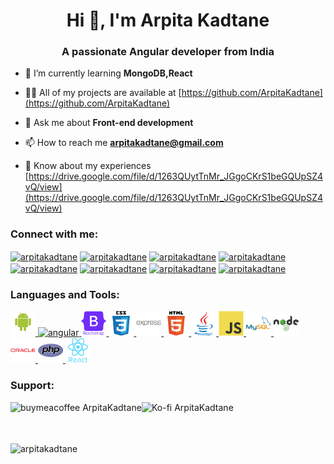 <h1 align="center">Hi 👋, I'm Arpita Kadtane</h1>
<h3 align="center">A passionate Angular developer from India</h3>



- 🌱 I’m currently learning **MongoDB,React**

- 👨‍💻 All of my projects are available at [https://github.com/ArpitaKadtane](https://github.com/ArpitaKadtane)

- 💬 Ask me about **Front-end development**

- 📫 How to reach me **arpitakadtane@gmail.com**

- 📄 Know about my experiences [https://drive.google.com/file/d/1263QUytTnMr_JGgoCKrS1beGQUpSZ4vQ/view](https://drive.google.com/file/d/1263QUytTnMr_JGgoCKrS1beGQUpSZ4vQ/view)

<h3 align="left">Connect with me:</h3>
<p align="left">
<a href="https://twitter.com/arpitakadtane" target="blank"><img align="center" src="https://raw.githubusercontent.com/rahuldkjain/github-profile-readme-generator/master/src/images/icons/Social/twitter.svg" alt="arpitakadtane" height="30" width="40" /></a>
<a href="https://linkedin.com/in/arpitakadtane" target="blank"><img align="center" src="https://raw.githubusercontent.com/rahuldkjain/github-profile-readme-generator/master/src/images/icons/Social/linked-in-alt.svg" alt="arpitakadtane" height="30" width="40" /></a>
<a href="https://kaggle.com/arpitakadtane" target="blank"><img align="center" src="https://raw.githubusercontent.com/rahuldkjain/github-profile-readme-generator/master/src/images/icons/Social/kaggle.svg" alt="arpitakadtane" height="30" width="40" /></a>
<a href="https://www.hackerrank.com/arpitakadtane" target="blank"><img align="center" src="https://raw.githubusercontent.com/rahuldkjain/github-profile-readme-generator/master/src/images/icons/Social/hackerrank.svg" alt="arpitakadtane" height="30" width="40" /></a>
<a href="https://www.leetcode.com/arpitakadtane" target="blank"><img align="center" src="https://raw.githubusercontent.com/rahuldkjain/github-profile-readme-generator/master/src/images/icons/Social/leet-code.svg" alt="arpitakadtane" height="30" width="40" /></a>
<a href="https://www.hackerearth.com/arpitakadtane" target="blank"><img align="center" src="https://raw.githubusercontent.com/rahuldkjain/github-profile-readme-generator/master/src/images/icons/Social/hackerearth.svg" alt="arpitakadtane" height="30" width="40" /></a>
<a href="https://auth.geeksforgeeks.org/user/arpitakadtane" target="blank"><img align="center" src="https://raw.githubusercontent.com/rahuldkjain/github-profile-readme-generator/master/src/images/icons/Social/geeks-for-geeks.svg" alt="arpitakadtane" height="30" width="40" /></a>
<a href="https://discord.gg/arpitakadtane" target="blank"><img align="center" src="https://raw.githubusercontent.com/rahuldkjain/github-profile-readme-generator/master/src/images/icons/Social/discord.svg" alt="arpitakadtane" height="30" width="40" /></a>
</p>

<h3 align="left">Languages and Tools:</h3>
<p align="left"> <a href="https://developer.android.com" target="_blank" rel="noreferrer"> <img src="https://raw.githubusercontent.com/devicons/devicon/master/icons/android/android-original-wordmark.svg" alt="android" width="40" height="40"/> </a> <a href="https://angular.io" target="_blank" rel="noreferrer"> <img src="https://angular.io/assets/images/logos/angular/angular.svg" alt="angular" width="40" height="40"/> </a> <a href="https://getbootstrap.com" target="_blank" rel="noreferrer"> <img src="https://raw.githubusercontent.com/devicons/devicon/master/icons/bootstrap/bootstrap-plain-wordmark.svg" alt="bootstrap" width="40" height="40"/> </a> <a href="https://www.w3schools.com/css/" target="_blank" rel="noreferrer"> <img src="https://raw.githubusercontent.com/devicons/devicon/master/icons/css3/css3-original-wordmark.svg" alt="css3" width="40" height="40"/> </a> <a href="https://expressjs.com" target="_blank" rel="noreferrer"> <img src="https://raw.githubusercontent.com/devicons/devicon/master/icons/express/express-original-wordmark.svg" alt="express" width="40" height="40"/> </a> <a href="https://www.w3.org/html/" target="_blank" rel="noreferrer"> <img src="https://raw.githubusercontent.com/devicons/devicon/master/icons/html5/html5-original-wordmark.svg" alt="html5" width="40" height="40"/> </a> <a href="https://www.java.com" target="_blank" rel="noreferrer"> <img src="https://raw.githubusercontent.com/devicons/devicon/master/icons/java/java-original.svg" alt="java" width="40" height="40"/> </a> <a href="https://developer.mozilla.org/en-US/docs/Web/JavaScript" target="_blank" rel="noreferrer"> <img src="https://raw.githubusercontent.com/devicons/devicon/master/icons/javascript/javascript-original.svg" alt="javascript" width="40" height="40"/> </a> <a href="https://www.mysql.com/" target="_blank" rel="noreferrer"> <img src="https://raw.githubusercontent.com/devicons/devicon/master/icons/mysql/mysql-original-wordmark.svg" alt="mysql" width="40" height="40"/> </a> <a href="https://nodejs.org" target="_blank" rel="noreferrer"> <img src="https://raw.githubusercontent.com/devicons/devicon/master/icons/nodejs/nodejs-original-wordmark.svg" alt="nodejs" width="40" height="40"/> </a> <a href="https://www.oracle.com/" target="_blank" rel="noreferrer"> <img src="https://raw.githubusercontent.com/devicons/devicon/master/icons/oracle/oracle-original.svg" alt="oracle" width="40" height="40"/> </a> <a href="https://www.php.net" target="_blank" rel="noreferrer"> <img src="https://raw.githubusercontent.com/devicons/devicon/master/icons/php/php-original.svg" alt="php" width="40" height="40"/> </a> <a href="https://reactjs.org/" target="_blank" rel="noreferrer"> <img src="https://raw.githubusercontent.com/devicons/devicon/master/icons/react/react-original-wordmark.svg" alt="react" width="40" height="40"/> </a> </p>

<h3 align="left">Support:</h3>
<p><a href="https://www.buymeacoffee.com/buymeacoffee ArpitaKadtane"> <img align="left" src="https://cdn.buymeacoffee.com/buttons/v2/default-yellow.png" height="50" width="210" alt="buymeacoffee ArpitaKadtane" /></a><a href="https://ko-fi.com/Ko-fi ArpitaKadtane"> <img align="left" src="https://cdn.ko-fi.com/cdn/kofi3.png?v=3" height="50" width="210" alt="Ko-fi ArpitaKadtane" /></a></p><br><br>

<p>&nbsp;<img align="center" src="https://github-readme-stats.vercel.app/api?username=arpitakadtane&show_icons=true&locale=en" alt="arpitakadtane" /></p>
